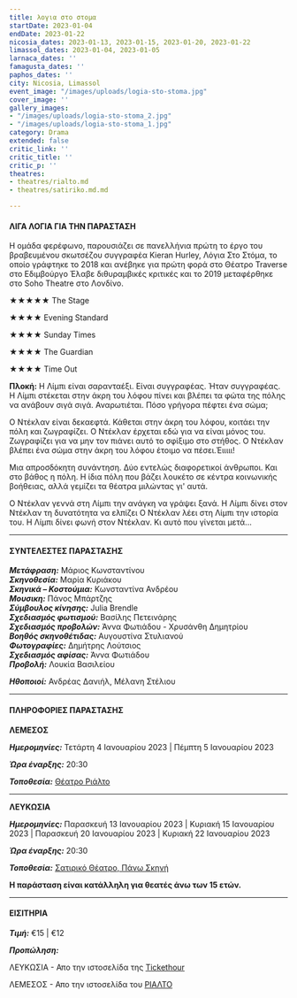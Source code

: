 ```yaml
---
title: λογια στο στομα
startDate: 2023-01-04
endDate: 2023-01-22
nicosia_dates: 2023-01-13, 2023-01-15, 2023-01-20, 2023-01-22
limassol_dates: 2023-01-04, 2023-01-05
larnaca_dates: ''
famagusta_dates: ''
paphos_dates: ''
city: Nicosia, Limassol
event_image: "/images/uploads/logia-sto-stoma.jpg"
cover_image: ''
gallery_images:
- "/images/uploads/logia-sto-stoma_2.jpg"
- "/images/uploads/logia-sto-stoma_1.jpg"
category: Drama
extended: false
critic_link: ''
critic_title: ''
critic_p: ''
theatres:
- theatres/rialto.md
- theatres/satiriko.md.md

---
```

#### ΛΙΓΑ ΛΟΓΙΑ ΓΙΑ ΤΗΝ ΠΑΡΑΣΤΑΣΗ

Η ομάδα φερέφωνο, παρουσιάζει σε πανελλήνια πρώτη το έργο του βραβευμένου σκωτσέζου συγγραφέα Kieran Hurley, Λόγια Στο Στόμα, το οποίο γράφτηκε το 2018 και ανέβηκε για πρώτη φορά στο Θέατρο Traverse στο Εδιμβούργο Έλαβε διθυραμβικές κριτικές και το 2019 μεταφέρθηκε στο Soho Theatre στο Λονδίνο.

★★★★★ The Stage

★★★★ Evening Standard

★★★★ Sunday Times

★★★★ The Guardian

​★★★★ Time Out

**Πλοκή:** Η Λίμπι είναι σαρανταέξι. Είναι συγγραφέας. Ήταν συγγραφέας. Η Λίμπι στέκεται στην άκρη του λόφου πίνει και βλέπει τα φώτα της πόλης να ανάβουν σιγά σιγά. Αναρωτιέται. Πόσο γρήγορα πέφτει ένα σώμα;

Ο Ντέκλαν είναι δεκαεφτά. Κάθεται στην άκρη του λόφου, κοιτάει την πόλη και ζωγραφίζει. Ο Ντέκλαν έρχεται εδώ για να είναι μόνος του. Ζωγραφίζει για να μην τον πιάνει αυτό το σφίξιμο στο στήθος. Ο Ντέκλαν βλέπει ένα σώμα στην άκρη του λόφου έτοιμο να πέσει.Έιιιιι!

Μια απροσδόκητη συνάντηση. Δύο εντελώς διαφορετικοί άνθρωποι. Και στο βάθος η πόλη. Η ίδια πόλη που βάζει λουκέτο σε κέντρα κοινωνικής βοήθειας, αλλά γεμίζει τα θέατρα μιλώντας γι' αυτά.

Ο Ντέκλαν γεννά στη Λίμπι την ανάγκη να γράψει ξανά. Η Λίμπι δίνει στον Ντέκλαν τη δυνατότητα να ελπίζει Ο Ντέκλαν λέει στη Λίμπι την ιστορία του. Η Λίμπι δίνει φωνή στον Ντέκλαν. Κι αυτό που γίνεται μετά...

***

#### ΣΥΝΤΕΛΕΣΤΕΣ ΠΑΡΑΣΤΑΣΗΣ

**_Μετάφραση:_** Μάριος Κωνσταντίνου  
**_Σκηνοθεσία:_** Μαρία Κυριάκου  
**_Σκηνικά – Κοστούμια:_** Κωνσταντίνα Ανδρέου  
**_Μουσικη:_** Πάνος Μπάρτζης  
**_Σύμβουλος κίνησης:_** Julia Brendle  
**_Σχεδιασμός φωτισμού:_** Βασίλης Πετεινάρης  
**_Σχεδιασμός προβολών:_** Άννα Φωτιάδου - Χρυσάνθη Δημητρίου  
**_Βοηθός σκηνοθέτιδας:_** Αυγουστίνα Στυλιανού  
**_Φωτογραφίες:_** Δημήτρης Λούτσιος  
**_Σχεδιασμός αφίσας:_** Άννα Φωτιάδου  
**_Προβολή:_** Λουκία Βασιλείου

**_Ηθοποιοί:_** Ανδρέας Δανιήλ, Μέλανη Στέλιου

***

#### ΠΛΗΡΟΦΟΡΙΕΣ ΠΑΡΑΣΤΑΣΗΣ

**ΛΕΜΕΣΟΣ**

**_Ημερομηνίες:_** Τετάρτη 4 Ιανουαρίου 2023 | Πέμπτη 5 Ιανουαρίου 2023

**_Ώρα έναρξης:_** 20:30

**_Τοποθεσία:_** [Θέατρο Ριάλτο](?#map)

***

**ΛΕΥΚΩΣΙΑ**

**_Ημερομηνίες:_** Παρασκευή 13 Ιανουαρίου 2023 | Κυριακή 15 Ιανουαρίου 2023 | Παρασκευή 20 Ιανουαρίου 2023 | Κυριακή 22 Ιανουαρίου 2023

**_Ώρα έναρξης:_** 20:30

**_Τοποθεσία:_** [Σατιρικό Θέατρο, Πάνω Σκηνή ](?#map)

**Η παράσταση είναι κατάλληλη για θεατές άνω των 15 ετών.**

***

#### ΕΙΣΙΤΗΡΙΑ

**_Τιμή:_** €15 | €12

**_Προπώληση:_**

ΛΕΥΚΩΣΙΑ - Απο την ιστοσελίδα της [Tickethour](https://shop.tickethour.com/ticketmaster_se_4072.html)

ΛΕΜΕΣΟΣ - Απο την ιστοσελίδα του [ΡΙΑΛΤΟ](https://rialto.interticket.com/program/logia-sto-stoma-kieran-hurley-2693)